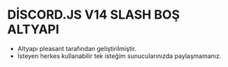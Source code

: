 # DİSCORD.JS V14 SLASH BOŞ ALTYAPI

- Altyapı pleasant tarafından geliştirilmiştir.
- İsteyen herkes kullanabilir tek isteğim sunucularınızda paylaşmamanız.
